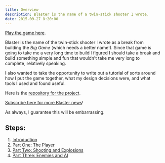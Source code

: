 ```yaml
---
title: Overview
description: Blaster is the name of a twin-stick shooter I wrote.
date: 2015-09-27 8:20:00
---
```


[Play the game here][playblaster].

Blaster is the name of the twin-stick shooter I wrote as a break from building the _Big Game_ (which needs a better name!). Since that game is going to take me a very long time to build I figured I should take a break and build something simple and fun that wouldn't take me very long to complete, relatively speaking.

I also wanted to take the opportunity to write out a tutorial of sorts around how I put the game together, what my design decisions were, and what tools I used and found useful.

Here is the [repository for the project][repo].

[Subscribe here for more Blaster news][subscribe]!

As always, I guarantee this will be embarrassing.

Steps:
------

  1. [Introduction][intro]
  2. [Part One: The Player][part1]
  3. [Part Two: Shooting and Explosions][part2]
  4. [Part Three: Enemies and AI][part3]

  [playblaster]: http://blaster.drhayes.io
  [repo]: https://github.com/drhayes/blaster
  [subscribe]: http://eepurl.com/bBji6j
  [intro]: /blaster/intro.html
  [part1]: /blaster/part1.html
  [part2]: /blaster/part2.html
  [part3]: /blaster/part3.html
